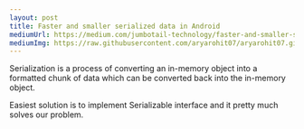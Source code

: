 ```yaml
---
layout: post
title: Faster and smaller serialized data in Android
mediumUrl: https://medium.com/jumbotail-technology/faster-and-smaller-serialized-data-in-android-7c68d32e15fc
mediumImg: https://raw.githubusercontent.com/aryarohit07/aryarohit07.github.io/master/img/android_pref_poster.jpeg
---
```


Serialization is a process of converting an in-memory object into a formatted chunk of data which can be converted back into the in-memory object.

Easiest solution is to implement Serializable interface and it pretty much solves our problem.
